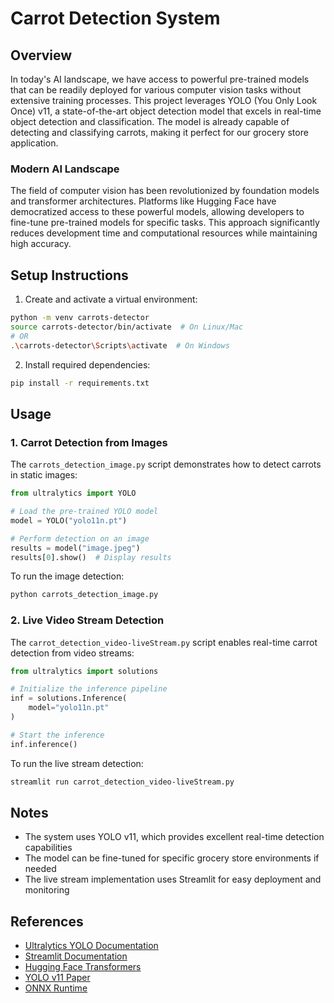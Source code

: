 # Carrot Detection System

## Overview

In today's AI landscape, we have access to powerful pre-trained models that can be readily deployed for various computer vision tasks without extensive training processes. This project leverages YOLO (You Only Look Once) v11, a state-of-the-art object detection model that excels in real-time object detection and classification. The model is already capable of detecting and classifying carrots, making it perfect for our grocery store application.

### Modern AI Landscape

The field of computer vision has been revolutionized by foundation models and transformer architectures. Platforms like Hugging Face have democratized access to these powerful models, allowing developers to fine-tune pre-trained models for specific tasks. This approach significantly reduces development time and computational resources while maintaining high accuracy.

## Setup Instructions

1. Create and activate a virtual environment:
```bash
python -m venv carrots-detector
source carrots-detector/bin/activate  # On Linux/Mac
# OR
.\carrots-detector\Scripts\activate  # On Windows
```

2. Install required dependencies:
```bash
pip install -r requirements.txt
```

## Usage

### 1. Carrot Detection from Images

The `carrots_detection_image.py` script demonstrates how to detect carrots in static images:

```python
from ultralytics import YOLO

# Load the pre-trained YOLO model
model = YOLO("yolo11n.pt")

# Perform detection on an image
results = model("image.jpeg")
results[0].show()  # Display results
```

To run the image detection:
```bash
python carrots_detection_image.py
```

### 2. Live Video Stream Detection

The `carrot_detection_video-liveStream.py` script enables real-time carrot detection from video streams:

```python
from ultralytics import solutions

# Initialize the inference pipeline
inf = solutions.Inference(
    model="yolo11n.pt"
)

# Start the inference
inf.inference()
```

To run the live stream detection:
```bash
streamlit run carrot_detection_video-liveStream.py
```

## Notes

- The system uses YOLO v11, which provides excellent real-time detection capabilities
- The model can be fine-tuned for specific grocery store environments if needed
- The live stream implementation uses Streamlit for easy deployment and monitoring

## References

- [Ultralytics YOLO Documentation](https://docs.ultralytics.com/)
- [Streamlit Documentation](https://docs.streamlit.io/)
- [Hugging Face Transformers](https://huggingface.co/docs/transformers/index)
- [YOLO v11 Paper](https://arxiv.org/abs/2402.13694)
- [ONNX Runtime](https://onnxruntime.ai/)
